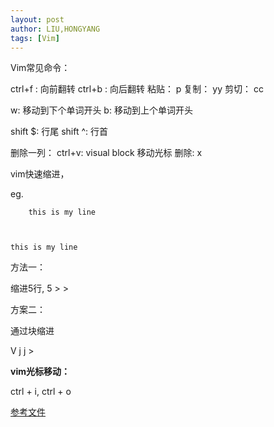 ```yaml
---
layout: post
author: LIU,HONGYANG
tags: [Vim]
---
```



Vim常见命令：

ctrl+f : 向前翻转
ctrl+b : 向后翻转
粘贴： p
复制： yy
剪切： cc

w: 移动到下个单词开头
b: 移动到上个单词开头

shift $: 行尾
shift ^: 行首


删除一列：
ctrl+v: visual block
移动光标
删除: x


vim快速缩进，

eg.

        this is my line 



    this is my line

方法一：

缩进5行, 5 > >

方案二：

通过块缩进

 V j j  >

**vim光标移动：**


ctrl + i,
ctrl + o



[参考文件](https://stackoverflow.com/questions/235839/indent-multiple-lines-quickly-in-vi)


